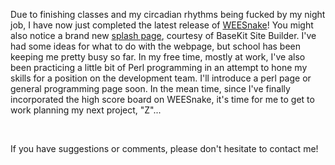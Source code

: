 <html><body><p>Due to finishing classes and my circadian rhythms being fucked by my night job, I have now just completed the latest release of <a title="WEE Games" href="https://games.wiseeyesent.com/" target="_blank">WEESnake</a>! You might also notice a brand new <a title="WiseEyes Ent HOME" href="https://www.wiseeyesent.com/">splash page</a>, courtesy of BaseKit Site Builder. I've had some ideas for what to do with the webpage, but school has been keeping me pretty busy so far. In my free time, mostly at work, I've also been practicing a little bit of Perl programming in an attempt to hone my skills for a position on the development team. I'll introduce a perl page or general programming page soon. In the mean time, since I've finally incorporated the high score board on WEESnake, it's time for me to get to work planning my next project, "Z"...

 

If you have suggestions or comments, please don't hesitate to contact me!</p></body></html>
